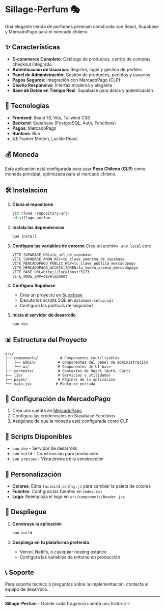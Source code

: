 # Sillage-Perfum 🎭

Una elegante tienda de perfumes premium construida con React, Supabase y MercadoPago para el mercado chileno.

## ✨ Características

- **E-commerce Completo**: Catálogo de productos, carrito de compras, checkout integrado
- **Autenticación de Usuarios**: Registro, login y gestión de perfiles
- **Panel de Administración**: Gestión de productos, pedidos y usuarios
- **Pagos Seguros**: Integración con MercadoPago (CLP)
- **Diseño Responsivo**: Interfaz moderna y elegante
- **Base de Datos en Tiempo Real**: Supabase para datos y autenticación

## 🚀 Tecnologías

- **Frontend**: React 18, Vite, Tailwind CSS
- **Backend**: Supabase (PostgreSQL, Auth, Functions)
- **Pagos**: MercadoPago
- **Runtime**: Bun
- **UI**: Framer Motion, Lucide React

## 💰 Moneda

Esta aplicación está configurada para usar **Peso Chileno (CLP)** como moneda principal, optimizada para el mercado chileno.

## 🛠️ Instalación

1. **Clona el repositorio**

   ```bash
   git clone <repository-url>
   cd sillage-perfum
   ```

2. **Instala las dependencias**

   ```bash
   bun install
   ```

3. **Configura las variables de entorno**
   Crea un archivo `.env.local` con:

   ```env
   VITE_SUPABASE_URL=tu_url_de_supabase
   VITE_SUPABASE_ANON_KEY=tu_clave_anonima_de_supabase
   VITE_MERCADOPAGO_PUBLIC_KEY=tu_clave_publica_mercadopago
   VITE_MERCADOPAGO_ACCESS_TOKEN=tu_token_acceso_mercadopago
   VITE_BASE_URL=http://localhost:5173
   VITE_NODE_ENV=development
   ```

4. **Configura Supabase**

   - Crea un proyecto en [Supabase](https://supabase.com)
   - Ejecuta los scripts SQL en `database-setup.sql`
   - Configura las políticas de seguridad

5. **Inicia el servidor de desarrollo**
   ```bash
   bun dev
   ```

## 📊 Estructura del Proyecto

```
src/
├── components/          # Componentes reutilizables
│   ├── admin/          # Componentes del panel de administración
│   └── ui/             # Componentes de UI base
├── contexts/           # Contextos de React (Auth, Cart)
├── lib/                # Servicios y utilidades
├── pages/              # Páginas de la aplicación
└── main.jsx           # Punto de entrada
```

## 🔧 Configuración de MercadoPago

1. Crea una cuenta en [MercadoPago](https://mercadopago.com)
2. Configura las credenciales en Supabase Functions
3. Asegúrate de que la moneda esté configurada como CLP

## 📝 Scripts Disponibles

- `bun dev` - Servidor de desarrollo
- `bun build` - Construcción para producción
- `bun preview` - Vista previa de la construcción

## 🎨 Personalización

- **Colores**: Edita `tailwind.config.js` para cambiar la paleta de colores
- **Fuentes**: Configura las fuentes en `index.css`
- **Logo**: Reemplaza el logo en `src/components/Header.jsx`

## 🚀 Despliegue

1. **Construye la aplicación**

   ```bash
   bun build
   ```

2. **Despliega en tu plataforma preferida**
   - Vercel, Netlify, o cualquier hosting estático
   - Configura las variables de entorno en producción

## 📞 Soporte

Para soporte técnico o preguntas sobre la implementación, contacta al equipo de desarrollo.

---

**Sillage-Perfum** - Donde cada fragancia cuenta una historia ✨
